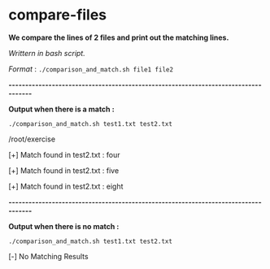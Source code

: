 # compare-files


**We compare the lines of 2 files and print out the matching lines.**

*Writtern in bash script.*
  
  *Format* : `./comparison_and_match.sh file1 file2`
  
**-----------------------------------------------------------------------------------**  

**Output when there is a match :**

`./comparison_and_match.sh test1.txt test2.txt`

/root/exercise
  
[+] Match found in test2.txt : four

[+] Match found in test2.txt : five

[+] Match found in test2.txt : eight
  
  
**-----------------------------------------------------------------------------------**   


**Output when there is no match :**

`./comparison_and_match.sh test1.txt test2.txt`

[-] No Matching Results
